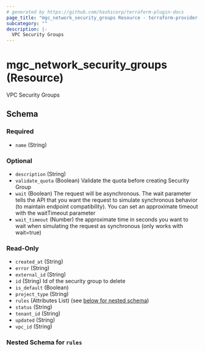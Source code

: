 ```yaml
---
# generated by https://github.com/hashicorp/terraform-plugin-docs
page_title: "mgc_network_security_groups Resource - terraform-provider-mgc"
subcategory: ""
description: |-
  VPC Security Groups
---
```


# mgc_network_security_groups (Resource)

VPC Security Groups



<!-- schema generated by tfplugindocs -->
## Schema

### Required

- `name` (String)

### Optional

- `description` (String)
- `validate_quota` (Boolean) Validate the quota before creating Security Group
- `wait` (Boolean) The request will be asynchronous. The wait parameter tells the API that you want the request to simulate synchronous behavior (to maintain endpoint compatibility). You can set an approximate timeout with the waitTimeout parameter
- `wait_timeout` (Number) the approximate time in seconds you want to wait when simulating the request as synchronous (only works with wait=true)

### Read-Only

- `created_at` (String)
- `error` (String)
- `external_id` (String)
- `id` (String) Id of the security group to delete
- `is_default` (Boolean)
- `project_type` (String)
- `rules` (Attributes List) (see [below for nested schema](#nestedatt--rules))
- `status` (String)
- `tenant_id` (String)
- `updated` (String)
- `vpc_id` (String)

<a id="nestedatt--rules"></a>
### Nested Schema for `rules`
